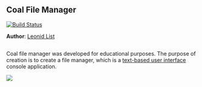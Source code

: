 ## **Coal File Manager** 
[![Build Status](https://travis-ci.com/leonidlist/Coal-File-Manager.svg?branch=master)](https://travis-ci.com/leonidlist/Coal-File-Manager)

**Author**: [Leonid List](https://t.me/leonidlist)
##
Coal file manager was developed for educational purposes. The purpose of creation is to create a file manager, which is a [text-based user interface](https://en.wikipedia.org/wiki/Text-based_user_interface) console application.

![](https://i.screenshot.net/eznkqfx)
